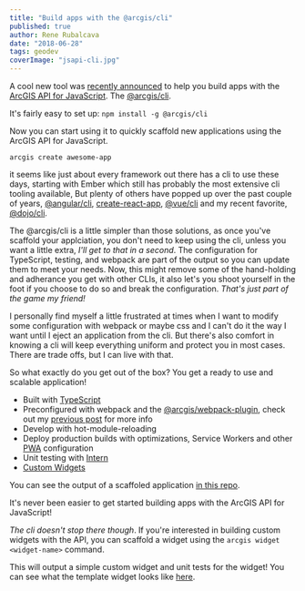 ```yaml
---
title: "Build apps with the @arcgis/cli"
published: true
author: Rene Rubalcava
date: "2018-06-28"
tags: geodev
coverImage: "jsapi-cli.jpg"
---
```


A cool new tool was [recently announced](https://www.esri.com/arcgis-blog/products/js-api-arcgis/mapping/introducing-a-cli-for-the-arcgis-api-for-javascript/) to help you build apps with the [ArcGIS API for JavaScript](https://developers.arcgis.com/javascript/). The [@arcgis/cli](https://github.com/esri/arcgis-js-cli).

It's fairly easy to set up: `npm install -g @arcgis/cli`

Now you can start using it to quickly scaffold new applications using the ArcGIS API for JavaScript.

```
arcgis create awesome-app
```

it seems like just about every framework out there has a cli to use these days, starting with Ember which still has probably the most extensive cli tooling available, But plenty of others have popped up over the past couple of years, [@angular/cli](https://cli.angular.io/), [create-react-app](https://github.com/facebook/create-react-app), [@vue/cli](https://github.com/vuejs/vue-cli) and my recent favorite, [@dojo/cli](https://github.com/dojo/cli).

The @arcgis/cli is a little simpler than those solutions, as once you've scaffold your applciation, you don't need to keep using the cli, unless you want a little extra, _I'll get to that in a second_. The configuration for TypeScript, testing, and webpack are part of the output so you can update them to meet your needs. Now, this might remove some of the hand-holding and adherance you get with other CLIs, it also let's you shoot yourself in the foot if you choose to do so and break the configuration. _That's just part of the game my friend!_

I personally find myself a little frustrated at times when I want to modify some configuration with webpack or maybe css and I can't do it the way I want until I eject an application from the cli. But there's also comfort in knowing a cli will keep everything uniform and protect you in most cases. There are trade offs, but I can live with that.

So what exactly do you get out of the box? You get a ready to use and scalable application!

- Built with [TypeScript](http://www.typescriptlang.org/)
- Preconfigured with webpack and the [@arcgis/webpack-plugin](https://github.com/esri/arcgis-webpack-plugin), check out my [previous post](http://odoe.net/blog/put-arcgis-js-api-into-your-webpack/) for more info
- Develop with hot-module-reloading
- Deploy production builds with optimizations, Service Workers and other [PWA](https://developers.google.com/web/progressive-web-apps/) configuration
- Unit testing with [Intern](https://theintern.io/)
- [Custom Widgets](https://developers.arcgis.com/javascript/latest/guide/custom-widget/index.html)

You can see the output of a scaffoled application [in this repo](https://github.com/odoe/arcgis-cli-app).

It's never been easier to get started building apps with the ArcGIS API for JavaScript!

_The cli doesn't stop there though_. If you're interested in building custom widgets with the API, you can scaffold a widget using the `arcgis widget <widget-name>` command.

This will output a simple custom widget and unit tests for the widget! You can see what the template widget looks like [here](https://github.com/Esri/arcgis-js-cli/tree/master/templates/widget).
